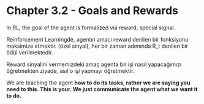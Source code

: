 # Chapter 3.2 - Goals and Rewards

In RL, the goal of the agent is formalized via reward, special signal.

Reinforcement Learningde, agentın amacı reward denilen bir fonksiyonu maksimize etmektir. (özel sinyal), her bir zaman adımında R_t denilen bir ödül verilmektedir.

Reward sinyalini vermemizdeki amaç agenta bir işi nasıl yapacağımızı öğretmekten ziyade, asıl o işi yapmayı öğretmektir.

We are teaching the agent ****************************how to do its tasks, rather we are saying you need to this. This is your. We just communicate the agent what we want it to do.****************************